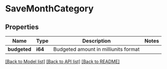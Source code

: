 # SaveMonthCategory

## Properties

Name | Type | Description | Notes
------------ | ------------- | ------------- | -------------
**budgeted** | **i64** | Budgeted amount in milliunits format | 

[[Back to Model list]](../README.md#documentation-for-models) [[Back to API list]](../README.md#documentation-for-api-endpoints) [[Back to README]](../README.md)



